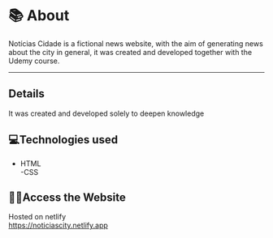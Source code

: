 # 📚 About
  Notícias Cidade is a fictional news website, with the aim of generating news about the city in general, it was created and developed together with the Udemy course.
<hr>

## Details
It was created and developed solely to deepen knowledge

  ## 💻Technologies used
- HTML <br>
-CSS

## 👩‍💻Access the Website
Hosted on netlify <br>
https://noticiascity.netlify.app
